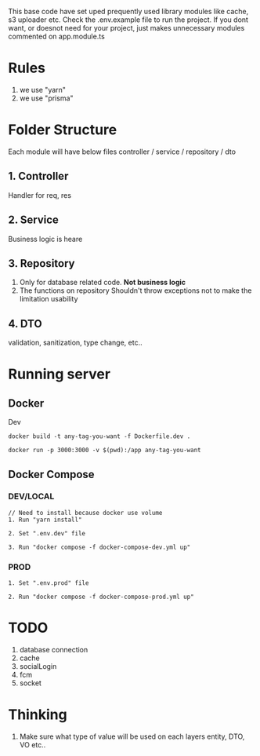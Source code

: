 This base code have set uped prequently used library modules like cache, s3 uploader etc.
Check the .env.example file to run the project.
If you dont want, or doesnot need for your project, just makes unnecessary modules commented on app.module.ts 

# Rules
1. we use "yarn"
2. we use "prisma"

# Folder Structure
Each module will have below files
controller / service / repository / dto

## 1. Controller
Handler for req, res

## 2. Service
Business logic is heare

## 3. Repository
1. Only for database related code. **Not business logic**
2. The functions on repository Shouldn't throw exceptions not to make the limitation usability

## 4. DTO
validation, sanitization, type change, etc..

# Running server
## Docker
Dev
```
docker build -t any-tag-you-want -f Dockerfile.dev . 

docker run -p 3000:3000 -v $(pwd):/app any-tag-you-want
```

## Docker Compose
### DEV/LOCAL
```
// Need to install because docker use volume
1. Run "yarn install"

2. Set ".env.dev" file

3. Run "docker compose -f docker-compose-dev.yml up"
```

### PROD
```
1. Set ".env.prod" file

2. Run "docker compose -f docker-compose-prod.yml up"
```

# TODO
1. database connection
2. cache
3. socialLogin
4. fcm
5. socket


# Thinking
1. Make sure what type of value will be used on each layers
entity, DTO, VO etc..
